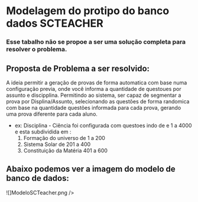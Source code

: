 # Modelagem do protipo do banco dados SCTEACHER

### Esse tabalho não se propoe a ser uma solução completa para resolver o problema.

## Proposta de Problema a ser resolvido:

A ideia permitir a geração de provas de forma automatica com base numa configuração previa, onde você informa a quantidade de questoues por assunto e discipplina. Permitindo ao sistema, ser capaz de segmentar a prova por Displina/Assunto, selecionando as questões de forma randomica com base na quantidade questões informada para cada prova, gerando uma prova diferente para cada aluno.

- ex: Disciplina - Ciência foi configurada com questoes  indo de e 1 a 4000 e esta subdividida em :
	1. Formação do universo de 1 a 200
	2. Sistema Solar de  201 a 400
	3. Constituição da Matéria 401 a 600



## Abaixo podemos ver a imagem do modelo de banco de dados:

![]ModeloSCTeacher.png />
